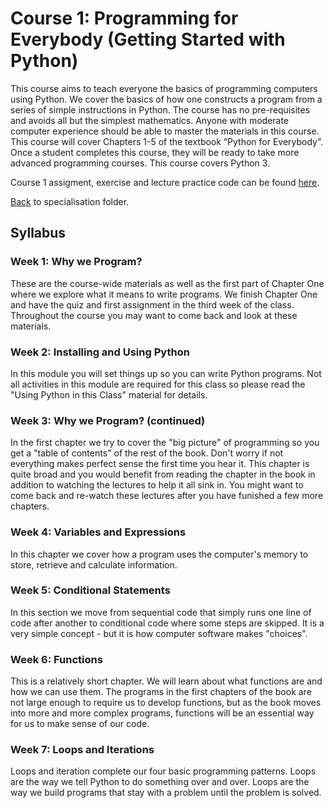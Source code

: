 # Course 1: Programming for Everybody (Getting Started with Python)
This course aims to teach everyone the basics of programming computers using Python. We cover the basics of how one constructs a program from a series of simple instructions in Python.  The course has no pre-requisites and avoids all but the simplest mathematics. Anyone with moderate computer experience should be able to master the materials in this course. This course will cover Chapters 1-5 of the textbook “Python for Everybody”.  Once a student completes this course, they will be ready to take more advanced programming courses. This course covers Python 3.

Course 1 assigment, exercise and lecture practice code can be found [here](./code). 

[Back](https://github.com/altaafkhan/py4e) to specialisation folder.

## Syllabus
### Week 1: Why we Program?
These are the course-wide materials as well as the first part of Chapter One where we explore what it means to write programs. We finish Chapter One and have the quiz and first assignment in the third week of the class. Throughout the course you may want to come back and look at these materials.

### Week 2: Installing and Using Python
In this module you will set things up so you can write Python programs. Not all activities in this module are required for this class so please read the "Using Python in this Class" material for details.

### Week 3: Why we Program? (continued)
In the first chapter we try to cover the "big picture" of programming so you get a "table of contents" of the rest of the book. Don't worry if not everything makes perfect sense the first time you hear it. This chapter is quite broad and you would benefit from reading the chapter in the book in addition to watching the lectures to help it all sink in. You might want to come back and re-watch these lectures after you have funished a few more chapters.

### Week 4: Variables and Expressions
In this chapter we cover how a program uses the computer's memory to store, retrieve and calculate information.

### Week 5: Conditional Statements
In this section we move from sequential code that simply runs one line of code after another to conditional code where some steps are skipped. It is a very simple concept - but it is how computer software makes "choices".

### Week 6: Functions
This is a relatively short chapter. We will learn about what functions are and how we can use them. The programs in the first chapters of the book are not large enough to require us to develop functions, but as the book moves into more and more complex programs, functions will be an essential way for us to make sense of our code.

### Week 7: Loops and Iterations
Loops and iteration complete our four basic programming patterns. Loops are the way we tell Python to do something over and over. Loops are the way we build programs that stay with a problem until the problem is solved.
